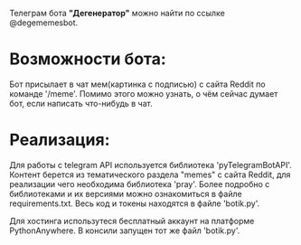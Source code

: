 Телеграм бота __"Дегенератор"__ можно найти по ссылке @degememesbot. 
# Возможности бота:
Бот присылает в чат мем(картинка с подписью) с сайта Reddit по команде '/meme'. 
Помимо этого можно узнать, о чём сейчас думает бот, если написать что-нибудь в чат. 
# Реализация:
Для работы с telegram API используется библиотека 'pyTelegramBotAPI'. Контент берется из тематического раздела "memes" с сайта Reddit, для реализации чего необходима библиотека 'pray'. Более подробно с библиотеками и их версиями можно ознакомиться в файле requirements.txt. Весь код и токены находятся в файле 'botik.py'. 

Для хостинга использутеся бесплатный аккаунт на платформе PythonAnywhere. В консили запущен тот же файл 'botik.py'. 
